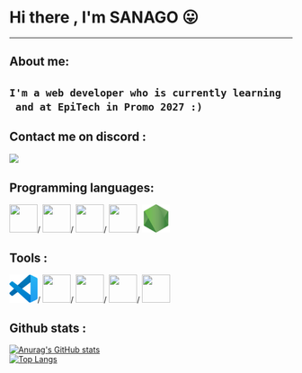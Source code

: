 # Hi there , I'm SANAGO 😛
---
## About me:


`I'm a web developer who is currently learning`<br>
` and at EpiTech in Promo 2027 :)`
---

## Contact me on discord :
<img src="https://discord.c99.nl/widget/theme-3/707863977493004399.png">

## Programming languages:
<p>
<img src="https://pluspng.com/img-png/logo-javascript-png-javascript-tutorials-400.png" height=50px width=50px>/
<img src="https://logodownload.org/wp-content/uploads/2016/10/html5-logo-8.png" height=50px width=50px>/
<img src="https://cdn1.iconfinder.com/data/icons/logotypes/32/badge-css-3-512.png" height=50px width=50px>/
<img src="https://sass-lang.com/assets/img/styleguide/seal-color-aef0354c.png" height=50px width=50px>/
<img src="https://raw.githubusercontent.com/github/explore/master/topics/nodejs/nodejs.png" height=50px width=50px>
</p>

## Tools :

<p>
<img src="https://raw.githubusercontent.com/github/explore/master/topics/visual-studio-code/visual-studio-code.png" height=50px width=50px>/
<img src="https://visualstudio.microsoft.com/wp-content/uploads/2021/10/Product-Icon.svg" height=50px width=50px>/
<img src="https://cdn4.iconfinder.com/data/icons/social-media-and-logos-11/32/Logo_Github-512.png" height=50px width=50px>/
<img src="https://www.svgrepo.com/show/331488/mongodb.svg" height=50px width=50px>/
<img src="https://logosandtypes.com/wp-content/uploads/2020/11/npm.svg" height=50px width=50px>
</p>

## Github stats :
[![Anurag's GitHub stats](https://github-readme-stats.vercel.app/api?username=SANAGOdev&show_icons=true&theme=tokyonight)](https://github.com/anuraghazra/github-readme-stats)<br>
[![Top Langs](https://github-readme-stats.vercel.app/api/top-langs/?username=SANAGOdev&theme=tokyonight&layout=compact&langs_count=10)](https://github.com/anuraghazra/github-readme-stats)<br>
